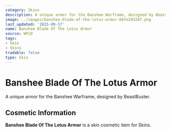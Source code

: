 ```yaml
---
category: Skins
description: A unique armor for the Banshee Warframe, designed by BeastBuster.
image: ../images/banshee-blade-of-the-lotus-armor-68fe29328f.png
last_updated: '2025-09-17'
name: Banshee Blade Of The Lotus Armor
source: WFCD
tags:
- Skin
- Skins
tradable: false
type: Skin
---
```


# Banshee Blade Of The Lotus Armor

A unique armor for the Banshee Warframe, designed by BeastBuster.

## Cosmetic Information

**Banshee Blade Of The Lotus Armor** is a skin cosmetic item for Skins.

